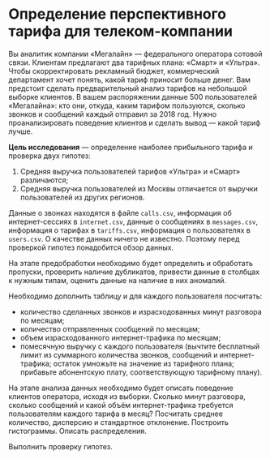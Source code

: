 # Определение перспективного тарифа для телеком-компании

Вы аналитик компании «Мегалайн» — федерального оператора сотовой связи. Клиентам предлагают два тарифных плана: «Смарт» и «Ультра». Чтобы скорректировать рекламный бюджет, коммерческий департамент хочет понять, какой тариф приносит больше денег.
Вам предстоит сделать предварительный анализ тарифов на небольшой выборке клиентов. В вашем распоряжении данные 500 пользователей «Мегалайна»: кто они, откуда, каким тарифом пользуются, сколько звонков и сообщений каждый отправил за 2018 год. Нужно проанализировать поведение клиентов и сделать вывод — какой тариф лучше.

**Цель исследования** — определение наиболее прибыльного тарифа и проверка двух гипотез:

1. Средняя выручка пользователей тарифов «Ультра» и «Смарт» различаются;
2. Средняя выручка пользователей из Москвы отличается от выручки пользователей из других регионов.

Данные о звонках находятся в файле `calls.csv`, информация об интернет-сессиях в `internet.csv`, данные о сообщениях в `messages.csv`, информация о тарифах в `tariffs.csv`, информация о пользователях в `users.csv`. О качестве данных ничего не известно. Поэтому перед проверкой гипотез понадобится обзор данных. 

На этапе предобработки необходимо будет определить и обработать пропуски, проверить наличие дубликатов, привести данные в столбцах к нужным типам, оценить данные на наличие в них аномалий.

Необходимо дополнить таблицу и для каждого пользователя посчитать:
- количество сделанных звонков и израсходованных минут разговора по месяцам;
- количество отправленных сообщений по месяцам;
- объем израсходованного интернет-трафика по месяцам;
- помесячную выручку с каждого пользователя (вычтите бесплатный лимит из суммарного количества звонков, сообщений и интернет-трафика; остаток умножьте на значение из тарифного плана; прибавьте абонентскую плату, соответствующую тарифному плану).

На этапе анализа данных необходимо будет описать поведение клиентов оператора, исходя из выборки. Сколько минут разговора, сколько сообщений и какой объём интернет-трафика требуется пользователям каждого тарифа в месяц? Посчитать среднее количество, дисперсию и стандартное отклонение. Построить гистограммы. Описать распределения.

Выполнить проверку гипотез.